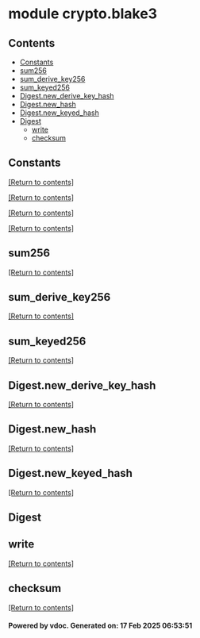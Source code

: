 # module crypto.blake3


## Contents
- [Constants](#Constants)
- [sum256](#sum256)
- [sum_derive_key256](#sum_derive_key256)
- [sum_keyed256](#sum_keyed256)
- [Digest.new_derive_key_hash](#Digest.new_derive_key_hash)
- [Digest.new_hash](#Digest.new_hash)
- [Digest.new_keyed_hash](#Digest.new_keyed_hash)
- [Digest](#Digest)
  - [write](#write)
  - [checksum](#checksum)

## Constants
[[Return to contents]](#Contents)

[[Return to contents]](#Contents)

[[Return to contents]](#Contents)

[[Return to contents]](#Contents)

## sum256
[[Return to contents]](#Contents)

## sum_derive_key256
[[Return to contents]](#Contents)

## sum_keyed256
[[Return to contents]](#Contents)

## Digest.new_derive_key_hash
[[Return to contents]](#Contents)

## Digest.new_hash
[[Return to contents]](#Contents)

## Digest.new_keyed_hash
[[Return to contents]](#Contents)

## Digest
## write
[[Return to contents]](#Contents)

## checksum
[[Return to contents]](#Contents)

#### Powered by vdoc. Generated on: 17 Feb 2025 06:53:51
